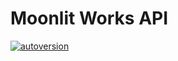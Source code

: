 # Moonlit Works API
[![autoversion](https://github.com/moonlitworks/api/actions/workflows/autoversion.yml/badge.svg)](https://github.com/moonlitworks/api/actions/workflows/autoversion.yml)